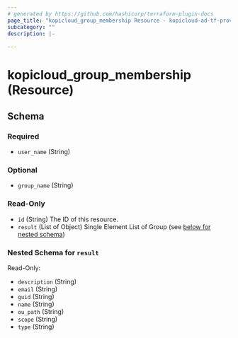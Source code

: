 ```yaml
---
# generated by https://github.com/hashicorp/terraform-plugin-docs
page_title: "kopicloud_group_membership Resource - kopicloud-ad-tf-provider"
subcategory: ""
description: |-
  
---
```


# kopicloud_group_membership (Resource)





<!-- schema generated by tfplugindocs -->
## Schema

### Required

- `user_name` (String)

### Optional

- `group_name` (String)

### Read-Only

- `id` (String) The ID of this resource.
- `result` (List of Object) Single Element List of Group (see [below for nested schema](#nestedatt--result))

<a id="nestedatt--result"></a>
### Nested Schema for `result`

Read-Only:

- `description` (String)
- `email` (String)
- `guid` (String)
- `name` (String)
- `ou_path` (String)
- `scope` (String)
- `type` (String)


